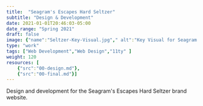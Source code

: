 ```yaml
---
title:  "Seagram's Escapes Hard Seltzer"
subtitle: "Design & Development"
date: 2021-01-01T20:46:03-05:00
date_range: "Spring 2021"
draft: false
image: {"name":"Seltzer-Key-Visual.jpg"," alt":"Key Visual for Seagram's Escapes Hard Seltzer"}
type: "work"
tags: ["Web Development","Web Design","11ty" ]
weight: 120
resources: [
    {"src":"00-design.md"},
    {"src":"00-final.md"}]
---
```

Design and development for the Seagram's Escapes Hard Seltzer brand website. 